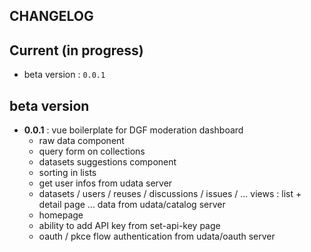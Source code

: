 ## CHANGELOG

## Current (in progress)

- beta version : `0.0.1`

## beta version

- **0.0.1** : vue boilerplate for DGF moderation dashboard
  - raw data component
  - query form on collections 
  - datasets suggestions component
  - sorting in lists
  - get user infos from udata server
  - datasets / users / reuses / discussions / issues / ... views : list + detail page ... data from udata/catalog server
  - homepage
  - ability to add API key from set-api-key page
  - oauth / pkce flow authentication from udata/oauth server
